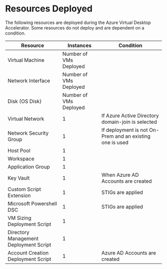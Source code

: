 # Resources Deployed

The following resources are deployed during the Azure Virtual Desktop Accelerator. Some resources do not deploy and are dependent on a condition.

|Resource |Instances |Condition |
--- | --- | --- |
Virtual Machine | Number of VMs Deployed | |
Network Interface |  Number of VMs Deployed | |
Disk (OS Disk) |  Number of VMs Deployed | |
Virtual Network | 1 | If Azure Active Directory domain-join is selected |
Network Security Group | 1 | If deployment is not On-Prem and an existing one is used |
Host Pool | 1 | |
Workspace | 1 | |
Application Group | 1 | |
Key Vault | 1 | When Azure AD Accounts are created |
Custom Script Extension | 1 | STIGs are applied |
Microsoft Powershell DSC | 1 | STIGs are applied |
VM Sizing Deployment Script | 1 | |
Directory Management Deployment Script | 1 | |
Account Creation Deployment Script | 1 | Azure AD Accounts are created |
